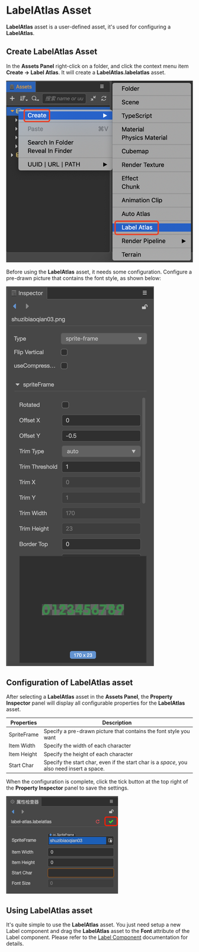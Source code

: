 # LabelAtlas Asset

**LabelAtlas** asset is a user-defined asset, it's used for configuring a **LabelAtlas**.

## Create LabelAtlas Asset

In the **Assets Panel** right-click on a folder, and click the context menu item **Create -> Label Atlas**. It will create a **LabelAtlas.labelatlas** asset.

![create label atlas](label-atlas/create-label-atlas.png)

Before using the **LabelAtlas** asset, it needs some configuration. Configure a pre-drawn picture that contains the font style, as shown below:

![](label-atlas/raw_texture_file.png)

## Configuration of LabelAtlas asset

After selecting a **LabelAtlas** asset in the **Assets Panel**, the **Property Inspector** panel will display all configurable properties for the **LabelAtlas** asset.

| Properties       | Description
| --------------   | -----------
| SpriteFrame      | Specify a pre-drawn picture that contains the font style you want
| Item Width       | Specify the width of each character
| Item Height      | Specify the height of each character
| Start Char       | Specify the start char, even if the start char is a *space*, you also need insert a space. |

When the configuration is complete, click the tick button at the top right of the **Property Inspector** panel to save the settings.

![save label atlas](label-atlas/save-label-atlas.png)

## Using LabelAtlas asset

It's quite simple to use the **LabelAtlas** asset. You just need setup a new Label component and drag the **LabelAtlas** asset to the **Font** attribute of the Label component. Please refer to the [Label Component](../ui-system/components/editor/label.md) documentation for details.

